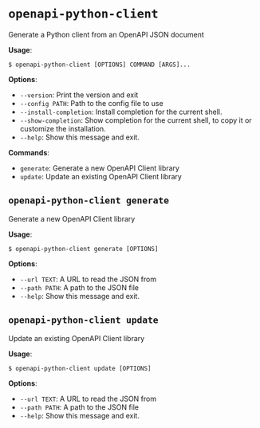 # `openapi-python-client`

Generate a Python client from an OpenAPI JSON document

**Usage**:

```console
$ openapi-python-client [OPTIONS] COMMAND [ARGS]...
```

**Options**:

- `--version`: Print the version and exit
- `--config PATH`: Path to the config file to use
- `--install-completion`: Install completion for the current shell.
- `--show-completion`: Show completion for the current shell, to copy it or customize the installation.
- `--help`: Show this message and exit.

**Commands**:

- `generate`: Generate a new OpenAPI Client library
- `update`: Update an existing OpenAPI Client library

## `openapi-python-client generate`

Generate a new OpenAPI Client library

**Usage**:

```console
$ openapi-python-client generate [OPTIONS]
```

**Options**:

- `--url TEXT`: A URL to read the JSON from
- `--path PATH`: A path to the JSON file
- `--help`: Show this message and exit.

## `openapi-python-client update`

Update an existing OpenAPI Client library

**Usage**:

```console
$ openapi-python-client update [OPTIONS]
```

**Options**:

- `--url TEXT`: A URL to read the JSON from
- `--path PATH`: A path to the JSON file
- `--help`: Show this message and exit.
